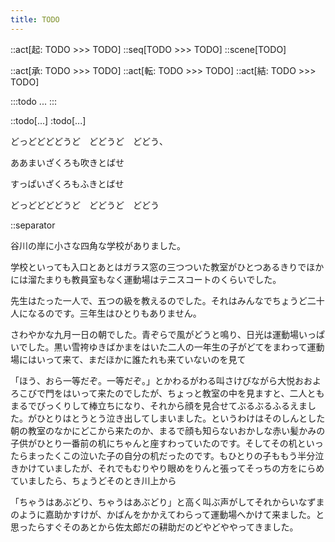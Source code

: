 ```yaml
---
title: TODO
---
```


::act[起: TODO >>> TODO]
::seq[TODO >>> TODO]
::scene[TODO]

::act[承: TODO >>> TODO]
::act[転: TODO >>> TODO]
::act[結: TODO >>> TODO]

:::todo
...
:::


::todo[...]
:todo[...]

どっどどどどうど　どどうど　どどう、

ああまいざくろも吹きとばせ

すっぱいざくろもふきとばせ

どっどどどどうど　どどうど　どどう

::separator

谷川の岸に小さな四角な学校がありました。

学校といっても入口とあとはガラス窓の三つついた教室がひとつあるきりでほかには溜たまりも教員室もなく運動場はテニスコートのくらいでした。

先生はたった一人で、五つの級を教えるのでした。それはみんなでちょうど二十人になるのです。三年生はひとりもありません。

さわやかな九月一日の朝でした。青ぞらで風がどうと鳴り、日光は運動場いっぱいでした。黒い雪袴ゆきばかまをはいた二人の一年生の子がどてをまわって運動場にはいって来て、まだほかに誰たれも来ていないのを見て

「ほう、おら一等だぞ。一等だぞ。」とかわるがわる叫さけびながら大悦おおよろこびで門をはいって来たのでしたが、ちょっと教室の中を見ますと、二人ともまるでびっくりして棒立ちになり、それから顔を見合せてぶるぶるふるえました。がひとりはとうとう泣き出してしまいました。というわけはそのしんとした朝の教室のなかにどこから来たのか、まるで顔も知らないおかしな赤い髪かみの子供がひとり一番前の机にちゃんと座すわっていたのです。そしてその机といったらまったくこの泣いた子の自分の机だったのです。もひとりの子ももう半分泣きかけていましたが、それでもむりやり眼めをりんと張ってそっちの方をにらめていましたら、ちょうどそのとき川上から

「ちゃうはあぶどり、ちゃうはあぶどり」と高く叫ぶ声がしてそれからいなずまのように嘉助かすけが、かばんをかかえてわらって運動場へかけて来ました。と思ったらすぐそのあとから佐太郎だの耕助だのどやどややってきました。
